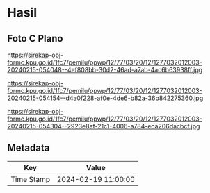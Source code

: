 # Hasil

## Foto C Plano

https://sirekap-obj-formc.kpu.go.id/1fc7/pemilu/ppwp/12/77/03/20/12/1277032012003-20240215-054048--4ef808bb-30d2-46ad-a7ab-4ac6b63938ff.jpg

https://sirekap-obj-formc.kpu.go.id/1fc7/pemilu/ppwp/12/77/03/20/12/1277032012003-20240215-054154--d4a0f228-af0e-4de6-b82a-36b842275360.jpg

https://sirekap-obj-formc.kpu.go.id/1fc7/pemilu/ppwp/12/77/03/20/12/1277032012003-20240215-054304--2923e8af-21c1-4006-a784-eca206dacbcf.jpg


## Metadata

| Key        | Value               |
| ---------- | ------------------- |
| Time Stamp | 2024-02-19 11:00:00 |



